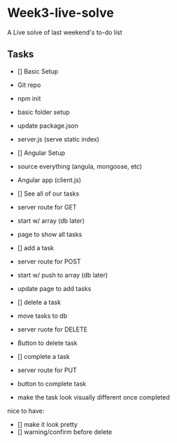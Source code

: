 # Week3-live-solve
A Live solve of last weekend's to-do list

## Tasks

- [] Basic Setup
- Git repo
- npm init
- basic folder setup
- update package.json
- server.js (serve static index)

- [] Angular Setup
- source everything (angula, mongoose, etc)
- Angular app (client.js)

- [] See all of our tasks
- server route for GET
- start w/ array (db later)
- page to show all tasks

- [] add a task
- server route for POST
- start w/ push to array (db later)
- update page to add tasks

- [] delete a task
- move tasks to db
- server ruote for DELETE
- Button to delete task

- [] complete a task
- server route for PUT
- button to complete task
- make the task look visually different once completed

nice to have:
- [] make it look pretty
- [] warning/confirm before delete
